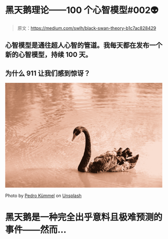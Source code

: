 # 黑天鹅理论——100 个心智模型#002👽

> 原文：<https://medium.com/swlh/black-swan-theory-b1c7ac828429>

## 心智模型是通往超人心智的管道。我每天都在发布一个新的心智模型，持续 100 天。

## 为什么 911 让我们感到惊讶？

![](img/bcc672a831cbaa276f03bad772a1df77.png)

Photo by [Pedro Kümmel](https://unsplash.com/@pedrokummel?utm_source=medium&utm_medium=referral) on [Unsplash](https://unsplash.com?utm_source=medium&utm_medium=referral)

# 黑天鹅是一种完全出乎意料且极难预测的事件——然而…